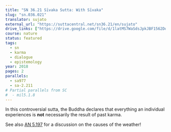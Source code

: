 ```yaml
---
title: "SN 36.21 Sīvaka Sutta: With Sīvaka"
slug: "sn.036.021"
translator: sujato
external_url: "https://suttacentral.net/sn36.21/en/sujato"
drive_links: ["https://drive.google.com/file/d/1latMS7WaSdsJpkJBF1562DoAN6zfoT0K/view?usp=drivesdk"]
course: nature
status: featured
tags:
  - sn
  - karma
  - dialogue
  - epistemology
year: 2018
pages: 2
parallels:
  - sa977
  - sa-2.211
# Partial parallels from SC
#  - mil5.1.8
---
```


In this controversial sutta, the Buddha declares that everything an individual experiences is **not** necessarily the result of past karma.

See also [AN 5.197](/content/canon/an5.197) for a discussion on the causes of the weather!
